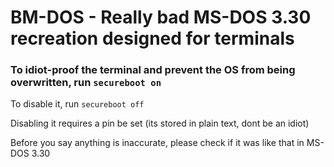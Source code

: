 # BM-DOS - Really bad MS-DOS 3.30 recreation designed for terminals
### To idiot-proof the terminal and prevent the OS from being overwritten, run `secureboot on`
To disable it, run `secureboot off`

Disabling it requires a pin be set (its stored in plain text, dont be an idiot)

Before you say anything is inaccurate, please check if it was like that in MS-DOS 3.30